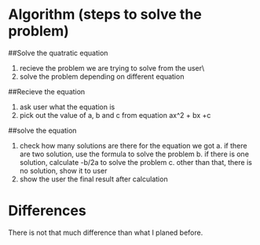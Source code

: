 # Algorithm (steps to solve the problem)
##Solve the quatratic equation
1. recieve the problem we are trying to solve from the user\
2. solve the problem depending on different equation

##Recieve the equation
1. ask user what the equation is 
2. pick out the value of a, b and c from equation ax^2 + bx +c

##solve the equation 
1. check how many solutions are there for the equation we got
a. if there are two solution, use the formula to solve the problem
b. if there is one solution, calculate -b/2a to solve the problem
c. other than that, there is no solution, show it to user
2. show the user the final result after calculation
# Differences
There is not that much difference than what I planed before.